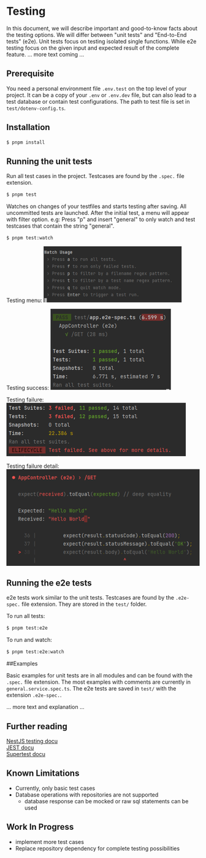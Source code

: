 # Testing
In this document, we will describe important and good-to-know facts about the testing options. 
We will differ between "unit tests" and "End-to-End tests" (e2e). Unit tests focus on testing isolated single functions.
While e2e testing focus on the given input and expected result of the complete feature.
... more text coming ...

## Prerequisite

You need a personal environment file `.env.test` on the top level of your project. It can be a copy of your `.env` or
`.env.dev` file, but can also lead to a test database or contain test configurations. The path to test file is set in 
`test/dotenv-config.ts`.

## Installation

```bash
$ pnpm install
```

## Running the unit tests

Run all test cases in the project. Testcases are found by the `.spec.` file extension. 
```bash
$ pnpm test
```

Watches on changes of your testfiles and starts testing after saving. All uncommitted tests are launched.
After the initial test, a menu will appear with filter option. e.g: 
Press "p" and insert "general" to only watch and test testcases that contain the string "general".

```bash
$ pnpm test:watch
```
Testing menu:
<img src="images/testing_menu.png" alt="Screenshot test menu" width="360"/>

Testing success:
<img src="images/testing_success.png" alt="Screenshot test success"/>

Testing failure:
<img src="images/testing_failure.png" alt="Screenshot test failure"/>

Testing failure detail:
<img src="images/testing_failure_detail.png" alt="Screenshot test failure detail"/>


## Running the e2e tests
e2e tests work similar to the unit tests. Testcases are found by the `.e2e-spec.` file extension. They are stored 
in the `test/` folder.

To run all tests:

```bash
$ pnpm test:e2e
```

To run and watch:

```bash
$ pnpm test:e2e:watch
```

##Examples

Basic examples for unit tests are in all modules and can be found with the `.spec.` file extension.
The most examples with comments are currently in `general.service.spec.ts`.
The e2e tests are saved in `test/` with the extension `.e2e-spec.`.

... more text and explanation ...

## Further reading

[NestJS testing docu](https://docs.nestjs.com/fundamentals/testing) \
[JEST docu](https://jestjs.io/docs/api) \
[Supertest docu](https://github.com/ladjs/supertest)

## Known Limitations
- Currently, only basic test cases
- Database operations with repositories are not supported
  - database response can be mocked or raw sql statements can be used

## Work In Progress
- implement more test cases
- Replace repository dependency for complete testing possibilities